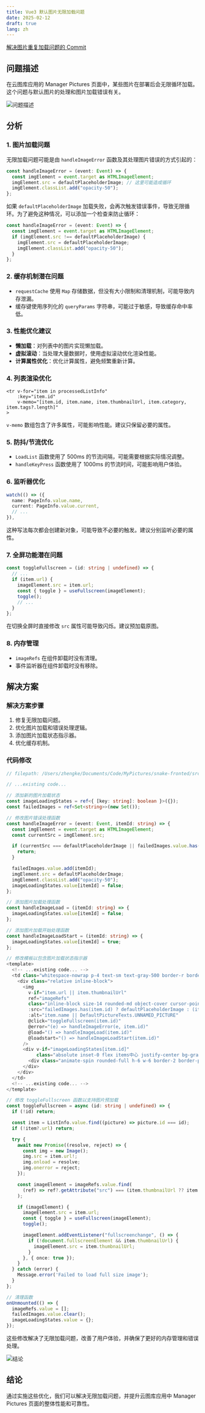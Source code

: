 ```yaml
---
title: Vue3 默认图片无限加载问题
date: 2025-02-12
draft: true
lang: zh
---
```


[解决图片重复加载问题的 Commit](https://github.com/Zhengke0110/MyPictures/commit/6cbd76b5d3324c02b29db2422551934ef5efb238)

## 问题描述

在云图库应用的 Manager Pictures 页面中，某些图片在部署后会无限循环加载。这个问题与默认图片的处理和图片加载错误有关。

![问题描述](/images/blog/bug/2025-2-12-error.png)

## 分析

### 1. 图片加载问题

无限加载问题可能是由 `handleImageError` 函数及其处理图片错误的方式引起的：

```typescript
const handleImageError = (event: Event) => {
  const imgElement = event.target as HTMLImageElement;
  imgElement.src = defaultPlaceholderImage; // 这里可能造成循环
  imgElement.classList.add("opacity-50");
};
```

如果 `defaultPlaceholderImage` 加载失败，会再次触发错误事件，导致无限循环。为了避免这种情况，可以添加一个检查来防止循环：

```typescript
const handleImageError = (event: Event) => {
  const imgElement = event.target as HTMLImageElement;
  if (imgElement.src !== defaultPlaceholderImage) {
    imgElement.src = defaultPlaceholderImage;
    imgElement.classList.add("opacity-50");
  }
};
```

### 2. 缓存机制潜在问题

- `requestCache` 使用 `Map` 存储数据，但没有大小限制和清理机制，可能导致内存泄漏。
- 缓存键使用序列化的 `queryParams` 字符串，可能过于敏感，导致缓存命中率低。

### 3. 性能优化建议

- **懒加载**：对列表中的图片实现懒加载。
- **虚拟滚动**：当处理大量数据时，使用虚拟滚动优化渲染性能。
- **计算属性优化**：优化计算属性，避免频繁重新计算。

### 4. 列表渲染优化

```vue
<tr v-for="item in processedListInfo"
    :key="item.id"
    v-memo="[item.id, item.name, item.thumbnailUrl, item.category, item.tags?.length]"
>
```

`v-memo` 数组包含了许多属性，可能影响性能。建议只保留必要的属性。

### 5. 防抖/节流优化

- `LoadList` 函数使用了 500ms 的节流间隔，可能需要根据实际情况调整。
- `handleKeyPress` 函数使用了 1000ms 的节流时间，可能影响用户体验。

### 6. 监听器优化

```typescript
watch(() => ({
  name: PageInfo.value.name,
  current: PageInfo.value.current,
  // ...
}),
```

这种写法每次都会创建新对象，可能导致不必要的触发。建议分别监听必要的属性。

### 7. 全屏功能潜在问题

```typescript
const toggleFullscreen = (id: string | undefined) => {
  // ...
  if (item.url) {
    imageElement.src = item.url;
    const { toggle } = useFullscreen(imageElement);
    toggle();
    // ...
  }
};
```

在切换全屏时直接修改 `src` 属性可能导致闪烁。建议预加载原图。

### 8. 内存管理

- `imageRefs` 在组件卸载时没有清理。
- 事件监听器在组件卸载时没有移除。

## 解决方案

### 解决方案步骤

1. 修复无限加载问题。
2. 优化图片加载和错误处理逻辑。
3. 添加图片加载状态指示器。
4. 优化缓存机制。

### 代码修改

```typescript
// filepath: /Users/zhengke/Documents/Code/MyPictures/snake-fronted/src/views/pictures/ManagerPictures.vue

// ...existing code...

// 添加新的图片加载状态
const imageLoadingStates = ref<{ [key: string]: boolean }>({});
const failedImages = ref<Set<string>>(new Set());

// 修改图片错误处理函数
const handleImageError = (event: Event, itemId: string) => {
  const imgElement = event.target as HTMLImageElement;
  const currentSrc = imgElement.src;

  if (currentSrc === defaultPlaceholderImage || failedImages.value.has(itemId)) {
    return;
  }

  failedImages.value.add(itemId);
  imgElement.src = defaultPlaceholderImage;
  imgElement.classList.add("opacity-50");
  imageLoadingStates.value[itemId] = false;
};

// 添加图片加载处理函数
const handleImageLoad = (itemId: string) => {
  imageLoadingStates.value[itemId] = false;
};

// 添加图片加载开始处理函数
const handleImageLoadStart = (itemId: string) => {
  imageLoadingStates.value[itemId] = true;
};

// 修改模板以包含图片加载状态指示器
<template>
  <!-- ...existing code... -->
  <td class="whitespace-nowrap p-4 text-sm text-gray-500 border-r border-gray-100/50 text-center">
    <div class="relative inline-block">
      <img
        v-if="item.url || item.thumbnailUrl"
        ref="imageRefs"
        class="inline-block size-14 rounded-md object-cover cursor-pointer hover:opacity-90 transition-opacity shadow-sm hover:shadow-md"
        :src="failedImages.has(item.id) ? defaultPlaceholderImage : (item.thumbnailUrl ?? item.url)"
        :alt="item.name || DefaultPictureTexts.UNNAMED_PICTURE"
        @click="toggleFullscreen(item.id)"
        @error="(e) => handleImageError(e, item.id)"
        @load="() => handleImageLoad(item.id)"
        @loadstart="() => handleImageLoadStart(item.id)"
      />
      <div v-if="imageLoadingStates[item.id]"
           class="absolute inset-0 flex items中心 justify-center bg-gray-100/50 rounded-md">
        <div class="animate-spin rounded-full h-6 w-6 border-2 border-primary border-t-transparent"></div>
      </div>
    </div>
  </td>
  <!-- ...existing code... -->
</template>

// 修改 toggleFullscreen 函数以支持图片预加载
const toggleFullscreen = async (id: string | undefined) => {
  if (!id) return;

  const item = ListInfo.value.find((picture) => picture.id === id);
  if (!item?.url) return;

  try {
    await new Promise((resolve, reject) => {
      const img = new Image();
      img.src = item.url!;
      img.onload = resolve;
      img.onerror = reject;
    });

    const imageElement = imageRefs.value.find(
      (ref) => ref?.getAttribute("src") === (item.thumbnailUrl ?? item.url)
    );

    if (imageElement) {
      imageElement.src = item.url;
      const { toggle } = useFullscreen(imageElement);
      toggle();

      imageElement.addEventListener("fullscreenchange", () => {
        if (!document.fullscreenElement && item.thumbnailUrl) {
          imageElement.src = item.thumbnailUrl;
        }
      }, { once: true });
    }
  } catch (error) {
    Message.error('Failed to load full size image');
  }
};

// 清理函数
onUnmounted(() => {
  imageRefs.value = [];
  failedImages.value.clear();
  imageLoadingStates.value = {};
});
```

这些修改解决了无限加载问题，改善了用户体验，并确保了更好的内存管理和错误处理。

![结论](/images/blog/bug/2025-2-12-success.png)

## 结论

通过实施这些优化，我们可以解决无限加载问题，并提升云图库应用中 Manager Pictures 页面的整体性能和可靠性。
